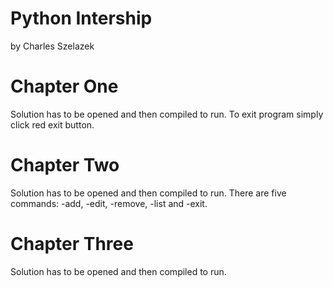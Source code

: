 # Python Intership

by Charles Szelazek

# Chapter One

Solution has to be opened and then compiled to run. To exit program simply click red exit button.

# Chapter Two

Solution has to be opened and then compiled to run. There are five commands: -add, -edit, -remove, -list and -exit.

# Chapter Three

Solution has to be opened and then compiled to run.
